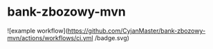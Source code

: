 # bank-zbozowy-mvn
![example workflow](https://github.com/CyjanMaster/bank-zbozowy-mvn/actions/workflows/ci.yml
/badge.svg)
